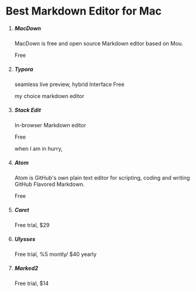 # Best Markdown Editor for Mac



1. ##### MacDown

   MacDown is free and open source Markdown editor based on Mou.

   Free

2. ##### Typora

   seamless live preview, hybrid Interface
   Free

   my choice markdown editor

3. ##### Stack Edit

   In-browser Markdown editor

   Free

   when I am in hurry,

4. ##### Atom

   Atom is GitHub's own plain text editor for scripting, coding and writing GitHub Flavored Markdown.

   Free

5. ##### Caret

   Free trial, $29

6. ##### Ulysses

   Free trial, %5 montly/ $40 yearly

7. ##### Marked2

   Free trial, $14

   











